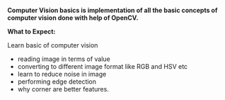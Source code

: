 **Computer Vision basics is implementation of all the basic concepts of computer vision done with help of OpenCV.** 

**What to Expect:**

Learn basic of computer vision 

* reading image in terms of value
* converting to different image format like RGB and HSV etc
* learn to reduce noise in image
* performing edge detection
* why corner are better features.
